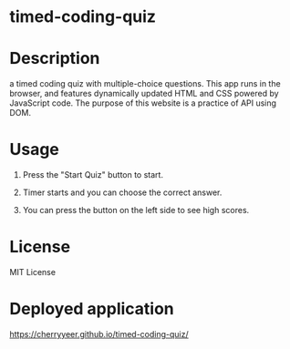 # timed-coding-quiz

# Description
a timed coding quiz with multiple-choice questions. This app runs in the browser, and features dynamically updated HTML and CSS powered by JavaScript code. The purpose of this website is a practice of API using DOM.

# Usage
1. Press the "Start Quiz" button to start.

2. Timer starts and you can choose the correct answer.

3. You can press the button on the left side to see high scores.

# License
MIT License

# Deployed application
https://cherryyeer.github.io/timed-coding-quiz/
